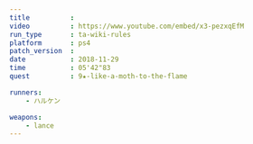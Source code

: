 ```yaml
---
title          :
video          : https://www.youtube.com/embed/x3-pezxqEfM
run_type       : ta-wiki-rules
platform       : ps4
patch_version  : 
date           : 2018-11-29
time           : 05'42"83
quest          : 9★-like-a-moth-to-the-flame

runners:
    - ハルケン

weapons:
    - lance
---
```


